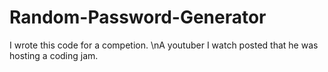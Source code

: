 # Random-Password-Generator

I wrote this code for a competion.
\nA youtuber I watch posted that he was hosting a coding jam.
